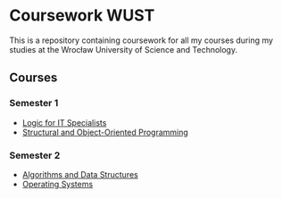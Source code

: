# Coursework WUST

This is a repository containing coursework for all my courses during my studies at the Wrocław University of Science and
Technology.

## Courses

### Semester 1

- [Logic for IT Specialists](logic)
- [Structural and Object-Oriented Programming](psio)

### Semester 2

- [Algorithms and Data Structures](aisd)
- [Operating Systems](sysop)
